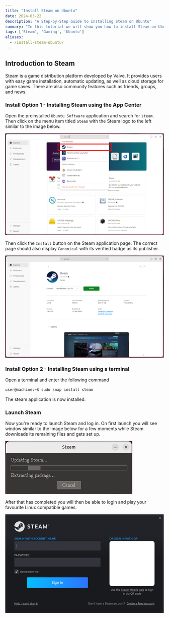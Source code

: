 ```yaml
---
title: "Install Steam on Ubuntu"
date: 2024-03-22
description: "A Step-by-Step Guide to Installing Steam on Ubuntu"
summary: "In this tutorial we will show you how to install Steam on Ubuntu using both the Software Store and using the terminal."
tags: ['Steam', 'Gaming', 'Ubuntu']
aliases: 
  - /install-steam-ubuntu/
---
```


## Introduction to Steam
﻿Steam is a game distribution platform developed by Valve. It provides users with easy game installation, automatic updating, as well as cloud storage for game saves.  There are also community features such as friends, groups, and news.


### Install Option 1 - Installing Steam using the App Center

Open the preinstalled `Ubuntu Software` application and search for `steam`.  Then click on the menu item titled `Steam` with the Steam logo to the left similar to the image below.

![Search for Steam in the App Center](images/app-center-search.jpg)

Then click the `Install` button on the Steam application page.  The correct page should also display `Canonical` with its verified badge as its publisher.

![Canonical Published Steam Application](images/app-center-steam-page.jpg)


### Install Option 2 - Installing Steam using a terminal

Open a terminal and enter the following command
```bash
user@machine:~$ sudo snap install steam
```
The steam application is now installed.

### Launch Steam

Now you're ready to launch Steam and log in.  On first launch you will see window similar to the image below for a few moments while Steam downloads its remaining files and gets set up.

![Steam Completing Install](images/steam-first-launch.jpg)

After that has completed you will then be able to login and play your favourite Linux compatible games.

![Steam Login Window](images/steam-login-window.jpg)


